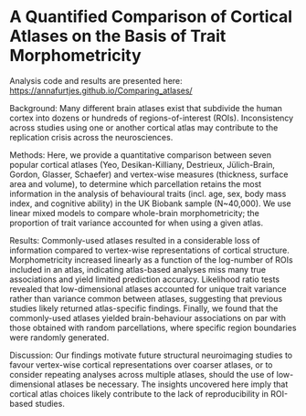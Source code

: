 # A Quantified Comparison of Cortical Atlases on the Basis of Trait Morphometricity 

Analysis code and results are presented here: https://annafurtjes.github.io/Comparing_atlases/



Background: Many different brain atlases exist that subdivide the human cortex into dozens or hundreds of regions-of-interest (ROIs). Inconsistency across studies using one or another cortical atlas may contribute to the replication crisis across the neurosciences. 

Methods: Here, we provide a quantitative comparison between seven popular cortical atlases (Yeo, Desikan-Killiany, Destrieux, Jülich-Brain, Gordon, Glasser, Schaefer) and vertex-wise measures (thickness, surface area and volume), to determine which parcellation retains the most information in the analysis of behavioural traits (incl. age, sex, body mass index, and cognitive ability) in the UK Biobank sample (N~40,000). We use linear mixed models to compare whole-brain morphometricity; the proportion of trait variance accounted for when using a given atlas. 

Results: Commonly-used atlases resulted in a considerable loss of information compared to vertex-wise representations of cortical structure. Morphometricity increased linearly as a function of the log-number of ROIs included in an atlas, indicating atlas-based analyses miss many true associations and yield limited prediction accuracy. Likelihood ratio tests revealed that low-dimensional atlases accounted for unique trait variance rather than variance common between atlases, suggesting that previous studies likely returned atlas-specific findings. Finally, we found that the commonly-used atlases yielded brain-behaviour associations on par with those obtained with random parcellations, where specific region boundaries were randomly generated. 

Discussion: Our findings motivate future structural neuroimaging studies to favour vertex-wise cortical representations over coarser atlases, or to consider repeating analyses across multiple atlases, should the use of low-dimensional atlases be necessary. The insights uncovered here imply that cortical atlas choices likely contribute to the lack of reproducibility in ROI-based studies.  
